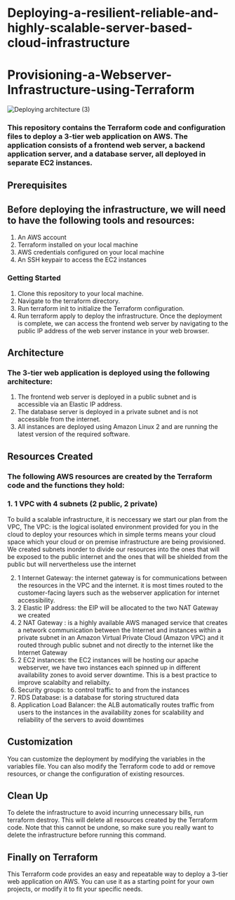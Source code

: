 # Deploying-a-resilient-reliable-and-highly-scalable-server-based-cloud-infrastructure
# Provisioning-a-Webserver-Infrastructure-using-Terraform
![Deploying architecture (3)](https://github.com/kingtoff/Deploying-a-scalable-AWS-cloud-infrastructure-using-terraform/assets/99415191/0455a3e2-4a07-4f34-8001-925f647a1541)

### This repository contains the Terraform code and configuration files to deploy a 3-tier web application on AWS. The application consists of a frontend web server, a backend application server, and a database server, all deployed in separate EC2 instances.

## Prerequisites
## Before deploying the infrastructure, we will need to have the following tools and resources:

1. An AWS account
2. Terraform installed on your local machine
3. AWS credentials configured on your local machine
4. An SSH keypair to access the EC2 instances
### Getting Started
1. Clone this repository to your local machine.
2. Navigate to the terraform directory.
3. Run terraform init to initialize the Terraform configuration.
4. Run terraform apply to deploy the infrastructure.
Once the deployment is complete, we can access the frontend web server by navigating to the public IP address of the web server instance in your web browser.
## Architecture
### The 3-tier web application is deployed using the following architecture:

1. The frontend web server is deployed in a public subnet and is accessible via an Elastic IP address.
2. The database server is deployed in a private subnet and is not accessible from the internet.
3. All instances are deployed using Amazon Linux 2 and are running the latest version of the required software.

## Resources Created
### The following AWS resources are created by the Terraform code and the functions they hold:

### 1. 1 VPC with 4 subnets (2 public, 2 private)
To build a scalable infrastructure, it is neccessary we start our plan from the VPC, 
 The VPC: is the logical isolated environment provided for you in the cloud to deploy your resources which in simple terms means your cloud space which your cloud or on premise infrastructure are being provisioned. We created subnets inorder to divide our resources into the ones that will be exposed to the public internet and the ones that will be shielded from the public but will nervertheless use the internet

2. 1 Internet Gateway: the internet gateway is for communications between the resources in the VPC and the internet. it is most times routed to the customer-facing layers such as the webserver application for internet accessibility.
3. 2 Elastic IP address: the EIP will be allocated to the two NAT Gateway we created 
4. 2 NAT Gateway : is a highly available AWS managed service that creates a network communication between the Internet and instances within a private subnet in an Amazon Virtual Private Cloud (Amazon VPC) and it routed through public subnet and not directly to the internet like the Internet Gateway
5. 2 EC2 instances: the EC2 instances will be hosting our apache webserver, we have two instances each spinned up in different availability zones to avoid server downtime. This is a best practice to improve scalabilty and reliabilty.
6. Security groups: to control traffic to and from the instances
7. RDS Database: is a database for storing structured data 
8. Application Load Balancer: the ALB automatically routes traffic from users to the instances in the availability zones for scalability and reliability of the servers to avoid downtimes


## Customization
You can customize the deployment by modifying the variables in the variables file. You can also modify the Terraform code to add or remove resources, or change the configuration of existing
 resources.

## Clean Up
To delete the infrastructure to avoid incurring unnecessary bills, run terraform destroy. This will delete all resources created by the Terraform code. Note that this cannot be undone, so make sure you really want to delete the infrastructure before running this command.

## Finally on Terraform
This Terraform code provides an easy and repeatable way to deploy a 3-tier web application on AWS. You can use it as a starting point for your own projects, or modify it to fit your specific needs. 
